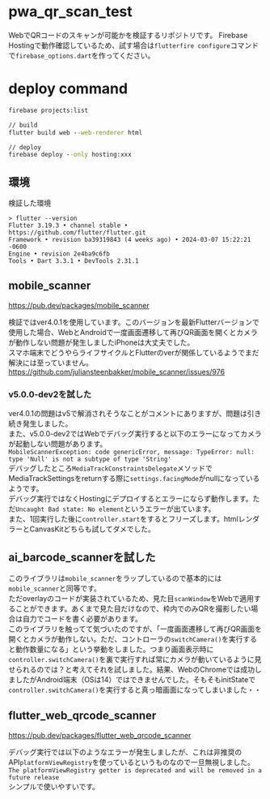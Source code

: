 # pwa_qr_scan_test
WebでQRコードのスキャンが可能かを検証するリポジトリです。
Firebase Hostingで動作確認しているため、試す場合は`flutterfire configure`コマンドで`firebase_options.dart`を作ってください。

# deploy command
```cmd
firebase projects:list

// build
flutter build web --web-renderer html

// deploy
firebase deploy --only hosting:xxx
```

## 環境
検証した環境
```
> flutter --version
Flutter 3.19.3 • channel stable • https://github.com/flutter/flutter.git
Framework • revision ba39319843 (4 weeks ago) • 2024-03-07 15:22:21 -0600
Engine • revision 2e4ba9c6fb
Tools • Dart 3.3.1 • DevTools 2.31.1
```

## mobile_scanner
https://pub.dev/packages/mobile_scanner

検証ではver4.0.1を使用しています。このバージョンを最新Flutterバージョンで使用した場合、WebとAndroidで一度画面遷移して再びQR画面を開くとカメラが動作しない問題が発生しましたiPhoneは大丈夫でした。  
スマホ端末でどうやらライフサイクルとFlutterのverが関係しているようでまだ解決には至っていません。  
https://github.com/juliansteenbakker/mobile_scanner/issues/976  

### v5.0.0-dev2を試した
ver4.0.1の問題はv5で解消されそうなことがコメントにありますが、問題は引き続き発生しました。  
また、v5.0.0-dev2ではWebでデバッグ実行すると以下のエラーになってカメラが起動しない問題があります。  
`MobileScannerException: code genericError, message: TypeError: null: type 'Null' is not a subtype of type 'String'`  
デバッグしたところ`MediaTrackConstraintsDelegate`メソッドでMediaTrackSettingsをreturnする際に`settings.facingMode`がnullになっているようです。  
デバッグ実行ではなくHostingにデプロイするとエラーにならず動作します。ただ`Uncaught Bad state: No element`というエラーが出ています。  
また、1回実行した後に`controller.start`をするとフリーズします。htmlレンダラーとCanvasKitどちらも試してダメでした。

## ai_barcode_scannerを試した
このライブラリは`mobile_scanner`をラップしているので基本的には`mobile_scanner`と同等です。  
ただoverlayのコードが実装されているため、見た目`scanWindow`をWebで適用することができます。あくまで見た目だけなので、枠内でのみQRを撮影したい場合は自力でコードを書く必要があります。  
このライブラリを触ってて気づいたのですが、「一度画面遷移して再びQR画面を開くとカメラが動作しない。ただ、コントローラの`switchCamera()`を実行すると動作数量になる」という挙動をしました。つまり画面表示時に`controller.switchCamera()`を裏で実行すれば常にカメラが動いているように見せられるのでは？と考えてそれを試しました。結果、WebのChromeでは成功しましたがAndroid端末（OSは14）ではできませんでした。そもそもinitStateで`controller.switchCamera()`を実行すると真っ暗画面になってしまいました・・


## flutter_web_qrcode_scanner
https://pub.dev/packages/flutter_web_qrcode_scanner

デバッグ実行では以下のようなエラーが発生しましたが、これは非推奨のAPI`platformViewRegistry`を使っているというものなので一旦無視しました。
`The platformViewRegistry getter is deprecated and will be removed in a future release`  
シンプルで使いやすいです。